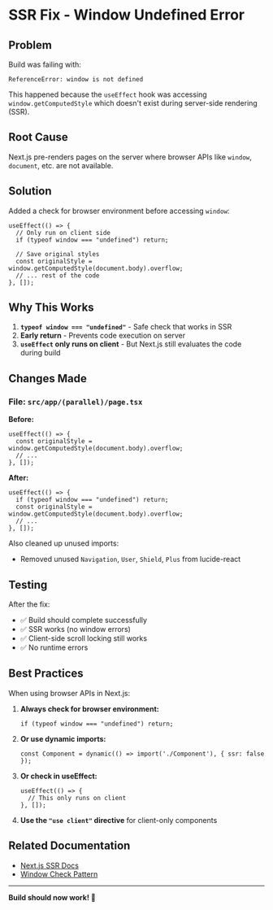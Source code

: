 # SSR Fix - Window Undefined Error

## Problem
Build was failing with:
```
ReferenceError: window is not defined
```

This happened because the `useEffect` hook was accessing `window.getComputedStyle` which doesn't exist during server-side rendering (SSR).

## Root Cause
Next.js pre-renders pages on the server where browser APIs like `window`, `document`, etc. are not available.

## Solution

Added a check for browser environment before accessing `window`:

```tsx
useEffect(() => {
  // Only run on client side
  if (typeof window === "undefined") return;

  // Save original styles
  const originalStyle = window.getComputedStyle(document.body).overflow;
  // ... rest of the code
}, []);
```

## Why This Works

1. **`typeof window === "undefined"`** - Safe check that works in SSR
2. **Early return** - Prevents code execution on server
3. **`useEffect` only runs on client** - But Next.js still evaluates the code during build

## Changes Made

### File: `src/app/(parallel)/page.tsx`

**Before:**
```tsx
useEffect(() => {
  const originalStyle = window.getComputedStyle(document.body).overflow;
  // ...
}, []);
```

**After:**
```tsx
useEffect(() => {
  if (typeof window === "undefined") return;
  const originalStyle = window.getComputedStyle(document.body).overflow;
  // ...
}, []);
```

Also cleaned up unused imports:
- Removed unused `Navigation`, `User`, `Shield`, `Plus` from lucide-react

## Testing

After the fix:
- ✅ Build should complete successfully
- ✅ SSR works (no window errors)
- ✅ Client-side scroll locking still works
- ✅ No runtime errors

## Best Practices

When using browser APIs in Next.js:

1. **Always check for browser environment:**
   ```tsx
   if (typeof window === "undefined") return;
   ```

2. **Or use dynamic imports:**
   ```tsx
   const Component = dynamic(() => import('./Component'), { ssr: false });
   ```

3. **Or check in useEffect:**
   ```tsx
   useEffect(() => {
     // This only runs on client
   }, []);
   ```

4. **Use the `"use client"` directive** for client-only components

## Related Documentation

- [Next.js SSR Docs](https://nextjs.org/docs/messages/react-hydration-error)
- [Window Check Pattern](https://nextjs.org/docs/messages/react-hydration-error#solution-1-using-useeffect-to-run-on-the-client-only)

---

**Build should now work! 🎉**
